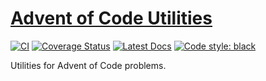 # [Advent of Code Utilities](http://github.com/wesselb/aoc)

[![CI](https://github.com/wesselb/aoc/workflows/CI/badge.svg)](https://github.com/wesselb/aoc/actions?query=workflow%3ACI)
[![Coverage Status](https://coveralls.io/repos/github/wesselb/aoc/badge.svg?branch=main)](https://coveralls.io/github/wesselb/aoc?branch=main)
[![Latest Docs](https://img.shields.io/badge/docs-latest-blue.svg)](https://wesselb.github.io/aoc)
[![Code style: black](https://img.shields.io/badge/code%20style-black-000000.svg)](https://github.com/psf/black)

Utilities for Advent of Code problems.
